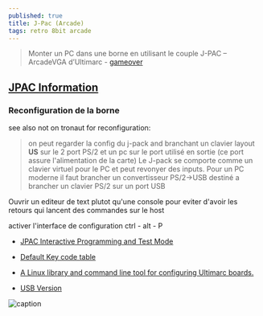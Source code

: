 ```yaml
---
published: true
title: J-Pac (Arcade)
tags: retro 8bit arcade
---
```

> Monter un PC dans une borne en utilisant le couple J-PAC – ArcadeVGA d’Ultimarc - [gameover](https://web.archive.org/web/20210718160107/https://www.gamoover.net/tuto/ultimarc-utiliser-la-solution-j-pac-arcadevga)

## [JPAC Information](https://www.ultimarc.com/control-interfaces/j-pac-en/j-pac-jamma-interface/)



### Reconfiguration de la borne

see also not on tronaut for reconfiguration:

> on peut regarder la config du j-pack and branchant un clavier layout **US** sur le 2 port PS/2
et un pc sur le port utilisé en sortie (ce port assure l'alimentation de la carte)
Le J-pack se comporte comme un clavier virtuel pour le PC et peut revonyer des inputs.
Pour un PC moderne il faut brancher un convertisseur PS/2->USB destiné a brancher un clavier PS/2 sur un port USB

Ouvrir un editeur de text plutot qu'une console pour eviter d'avoir les retours
qui lancent des commandes sur le host

activer l'interface de configuration
ctrl - alt - P



- [JPAC Interactive Programming and Test Mode](https://www.arcadeworlduk.com/pages/IPAC-and-JPAC-Interactive-Programming-and-Test-Mode.html)


- [Default Key code table](https://www.arcadeworlduk.com/pages/JPAC-Information.html)
- [A Linux library and command line tool for configuring Ultimarc boards.](https://katiesnow.webs.com/)
- [USB Version](https://www.arcadexpress.com/en/ultimarc/427-j-pac-interfaz-jamma-usb-para-pc.html)

![caption](https://web.archive.org/web/20210718160107im_/https://www.gamoover.net/files/image/Tutos/Ultimarc/jpac.jpg)
